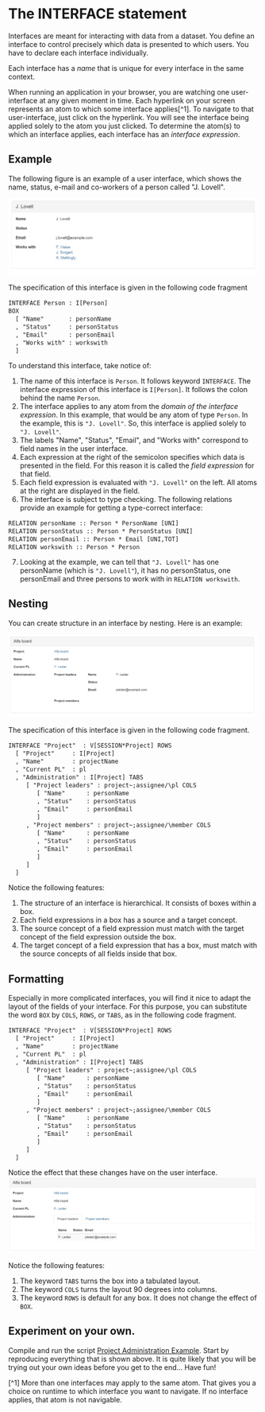# The INTERFACE statement

Interfaces are meant for interacting with data from a dataset. You define an interface to control precisely which data is presented to which users. You have to declare each interface individually.

Each interface has a _name_ that is unique for every interface in the same context.

When running an application in your browser, you are watching one user-interface at any given moment in time. Each hyperlink on your screen represents an atom to which some interface applies[^1]. To navigate to that user-interface, just click on the hyperlink. You will see the interface being applied solely to the atom you just clicked. To determine the atom\(s\) to which an interface applies, each interface has an _interface expression_.

## Example

The following figure is an example of a user interface, which shows the name, status, e-mail and co-workers of a person called "J. Lovell".

![Interface of &quot;J. Lovell&quot;](https://github.com/AmpersandTarski/documentation/blob/master/Figures/InterfaceLovellRaw.jpg?raw=true "Example of a user interface")

The specification of this interface is given in the following code fragment

```ampersand
INTERFACE Person : I[Person]
BOX
  [ "Name"       : personName
  , "Status"     : personStatus
  , "Email"      : personEmail
  , "Works with" : workswith 
  ]
```

To understand this interface, take notice of:

1. The name of this interface is `Person`. It follows keyword `INTERFACE`. The interface expression of this interface is `I[Person]`. It follows the colon behind the name `Person`.
2. The interface applies to any atom from the _domain of the interface expression_. In this example, that would be any atom of type `Person`. In the example, this is `"J. Lovell"`. So, this interface is applied solely to `"J. Lovell"`.
4. The labels "Name", "Status", "Email", and "Works with" correspond to field names in the user interface.  
5. Each expression at the right of the semicolon specifies which data is presented in the field. For this reason it is called the _field expression_ for that field.
5. Each field expression is evaluated with `"J. Lovell"` on the left. All atoms at the right are displayed in the field.  
6. The interface is subject to type checking. The following relations provide an example for getting a type-correct interface:
```
RELATION personName :: Person * PersonName [UNI]
RELATION personStatus :: Person * PersonStatus [UNI]
RELATION personEmail :: Person * Email [UNI,TOT]
RELATION workswith :: Person * Person
```
7. Looking at the example, we can tell that `"J. Lovell"` has one personName (which is `"J. Lovell"`), it has no personStatus, one personEmail and three persons to work with in `RELATION workswith`.



## Nesting

You can create structure in an interface by nesting. Here is an example:

![Interface of project &quot;Alpha Board&quot;](https://github.com/AmpersandTarski/documentation/blob/master/Figures/InterfaceAlphaBoardNested.jpg?raw=true "Example of a nested user interface")

The specification of this interface is given in the following code fragment.

```ampersand
INTERFACE "Project"  : V[SESSION*Project] ROWS
  [ "Project"     : I[Project]
  , "Name"        : projectName
  , "Current PL"  : pl
  , "Administration" : I[Project] TABS
     [ "Project leaders" : project~;assignee/\pl COLS
        [ "Name"      : personName
        , "Status"    : personStatus
        , "Email"     : personEmail
        ]
     , "Project members" : project~;assignee/\member COLS
        [ "Name"      : personName
        , "Status"    : personStatus
        , "Email"     : personEmail
        ]
     ]
  ]
```

Notice the following features:  
1. The structure of an interface is hierarchical. It consists of boxes within a box.  
2. Each field expressions in a box has a source and a target concept.  
3. The source concept of a field expression must match with the target concept of the field expression outside the box.  
4. The target concept of a field expression that has a box, must match with the source concepts of all fields inside that box.

## Formatting

Especially in more complicated interfaces, you will find it nice to adapt the layout of the fields of your interface. For this purpose, you can substitute the word `BOX` by `COLS`, `ROWS`, or `TABS`, as in the following code fragment.

```ampersand
INTERFACE "Project"  : V[SESSION*Project] ROWS
  [ "Project"     : I[Project]
  , "Name"        : projectName
  , "Current PL"  : pl
  , "Administration" : I[Project] TABS
     [ "Project leaders" : project~;assignee/\pl COLS
        [ "Name"      : personName
        , "Status"    : personStatus
        , "Email"     : personEmail
        ]
     , "Project members" : project~;assignee/\member COLS
        [ "Name"      : personName
        , "Status"    : personStatus
        , "Email"     : personEmail
        ]
     ]
  ]
```

Notice the effect that these changes have on the user interface.  
![Interface of project &quot;Alpha Board&quot;](https://github.com/AmpersandTarski/documentation/blob/master/Figures/InterfaceAlphaBoardFormatted.jpg?raw=true "Example of formatting by COLS, ROWS, or TABS")

Notice the following features:  
1. The keyword `TABS` turns the box into a tabulated layout.  
2. The keyword `COLS` turns the layout 90 degrees into columns.  
3. The keyword `ROWS` is default for any box. It does not change the effect of `BOX`.

## Experiment on your own.

Compile and run the script [Project Administration Example](https://github.com/AmpersandTarski/ampersand-models/tree/master/Examples/ProjectAdministration "from AmpersandTarski/ampersand-models"). Start by reproducing everything that is shown above. It is quite likely that you will be trying out your own ideas before you get to the end... Have fun!

[^1] More than one interfaces may apply to the same atom. That gives you a choice on runtime to which interface you want to navigate. If no interface applies, that atom is not navigable.

